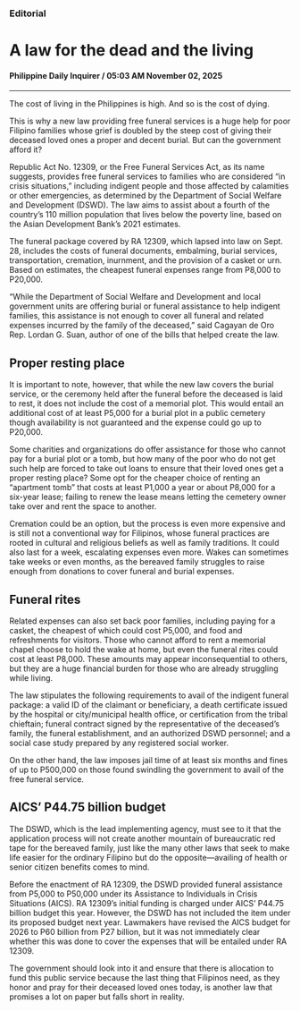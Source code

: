 ### Editorial

# A law for the dead and the living

#### Philippine Daily Inquirer / 05:03 AM November 02, 2025

---

The cost of living in the Philippines is high. And so is the cost of dying.

This is why a new law providing free funeral services is a huge help for poor Filipino families whose grief is doubled by the steep cost of giving their deceased loved ones a proper and decent burial. But can the government afford it?

Republic Act No. 12309, or the Free Funeral Services Act, as its name suggests, provides free funeral services to families who are considered “in crisis situations,” including indigent people and those affected by calamities or other emergencies, as determined by the Department of Social Welfare and Development (DSWD). The law aims to assist about a fourth of the country’s 110 million population that lives below the poverty line, based on the Asian Development Bank’s 2021 estimates.

The funeral package covered by RA 12309, which lapsed into law on Sept. 28, includes the costs of funeral documents, embalming, burial services, transportation, cremation, inurnment, and the provision of a casket or urn. Based on estimates, the cheapest funeral expenses range from P8,000 to P20,000.

“While the Department of Social Welfare and Development and local government units are offering burial or funeral assistance to help indigent families, this assistance is not enough to cover all funeral and related expenses incurred by the family of the deceased,” said Cagayan de Oro Rep. Lordan G. Suan, author of one of the bills that helped create the law.

## Proper resting place

It is important to note, however, that while the new law covers the burial service, or the ceremony held after the funeral before the deceased is laid to rest, it does not include the cost of a memorial plot. This would entail an additional cost of at least P5,000 for a burial plot in a public cemetery though availability is not guaranteed and the expense could go up to P20,000.

Some charities and organizations do offer assistance for those who cannot pay for a burial plot or a tomb, but how many of the poor who do not get such help are forced to take out loans to ensure that their loved ones get a proper resting place? Some opt for the cheaper choice of renting an “apartment tomb” that costs at least P1,000 a year or about P8,000 for a six-year lease; failing to renew the lease means letting the cemetery owner take over and rent the space to another.

Cremation could be an option, but the process is even more expensive and is still not a conventional way for Filipinos, whose funeral practices are rooted in cultural and religious beliefs as well as family traditions. It could also last for a week, escalating expenses even more. Wakes can sometimes take weeks or even months, as the bereaved family struggles to raise enough from donations to cover funeral and burial expenses.

## Funeral rites

Related expenses can also set back poor families, including paying for a casket, the cheapest of which could cost P5,000, and food and refreshments for visitors. Those who cannot afford to rent a memorial chapel choose to hold the wake at home, but even the funeral rites could cost at least P8,000. These amounts may appear inconsequential to others, but they are a huge financial burden for those who are already struggling while living.

The law stipulates the following requirements to avail of the indigent funeral package: a valid ID of the claimant or beneficiary, a death certificate issued by the hospital or city/municipal health office, or certification from the tribal chieftain; funeral contract signed by the representative of the deceased’s family, the funeral establishment, and an authorized DSWD personnel; and a social case study prepared by any registered social worker.

On the other hand, the law imposes jail time of at least six months and fines of up to P500,000 on those found swindling the government to avail of the free funeral service.

## AICS’ P44.75 billion budget

The DSWD, which is the lead implementing agency, must see to it that the application process will not create another mountain of bureaucratic red tape for the bereaved family, just like the many other laws that seek to make life easier for the ordinary Filipino but do the opposite—availing of health or senior citizen benefits comes to mind.

Before the enactment of RA 12309, the DSWD provided funeral assistance from P5,000 to P50,000 under its Assistance to Individuals in Crisis Situations (AICS). RA 12309’s initial funding is charged under AICS’ P44.75 billion budget this year. However, the DSWD has not included the item under its proposed budget next year. Lawmakers have revised the AICS budget for 2026 to P60 billion from P27 billion, but it was not immediately clear whether this was done to cover the expenses that will be entailed under RA 12309.

The government should look into it and ensure that there is allocation to fund this public service because the last thing that Filipinos need, as they honor and pray for their deceased loved ones today, is another law that promises a lot on paper but falls short in reality.